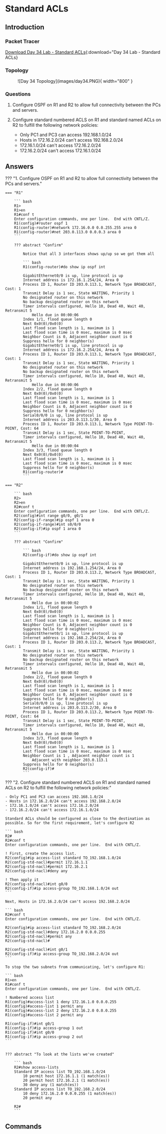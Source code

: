 # Standard ACLs

## Introduction

### Packet Tracer

[Download Day 34 Lab - Standard ACLs](/JITL/Day%2034%20Lab%20-%20Standard%20ACLs.pkt){:download="Day 34 Lab - Standard ACLs}

### Topology

<figure markdown>
  ![Day 34 Topology](images/day34.PNG){ width="800" }
  <figcaption></figcaption>
</figure>

### Questions

1. Configure OSPF on R1 and R2 to allow full connectivity between the PCs and servers.

2. Configure standard numbered ACLS on R1 and standard named ACLs on R2 to fulfill the following network policies:
    - Only PC1 and PC3 can access 192.168.1.0/24
    - Hosts in 172.16.2.0/24 can't access 192.168.2.0/24
    - 172.16.1.0/24 can't access 172.16.2.0/24
    - 172.16.2.0/24 can't access 172.16.1.0/24

## Answers


??? "1. Configure OSPF on R1 and R2 to allow full connectivity between the PCs and servers."

    === "R1"

        ``` bash
        R1>
        R1>en
        R1#conf t
        Enter configuration commands, one per line.  End with CNTL/Z.
        R1(config)#router ospf 1
        R1(config-router)#network 172.16.0.0 0.0.255.255 area 0
        R1(config-router)#net 203.0.113.0 0.0.0.3 area 0
        ```

        ??? abstract "Confirm"

            Notice that all 3 interfaces shows up/up so we got them all

            ``` bash
            R1(config-router)#do show ip ospf int

            GigabitEthernet0/0 is up, line protocol is up
            Internet address is 172.16.1.254/24, Area 0
            Process ID 1, Router ID 203.0.113.1, Network Type BROADCAST, Cost: 1
            Transmit Delay is 1 sec, State WAITING, Priority 1
            No designated router on this network
            No backup designated router on this network
            Timer intervals configured, Hello 10, Dead 40, Wait 40, Retransmit 5
                Hello due in 00:00:06
            Index 1/1, flood queue length 0
            Next 0x0(0)/0x0(0)
            Last flood scan length is 1, maximum is 1
            Last flood scan time is 0 msec, maximum is 0 msec
            Neighbor Count is 0, Adjacent neighbor count is 0
            Suppress hello for 0 neighbor(s)
            GigabitEthernet0/1 is up, line protocol is up
            Internet address is 172.16.2.254/24, Area 0
            Process ID 1, Router ID 203.0.113.1, Network Type BROADCAST, Cost: 1
            Transmit Delay is 1 sec, State WAITING, Priority 1
            No designated router on this network
            No backup designated router on this network
            Timer intervals configured, Hello 10, Dead 40, Wait 40, Retransmit 5
                Hello due in 00:00:06
            Index 2/2, flood queue length 0
            Next 0x0(0)/0x0(0)
            Last flood scan length is 1, maximum is 1
            Last flood scan time is 0 msec, maximum is 0 msec
            Neighbor Count is 0, Adjacent neighbor count is 0
            Suppress hello for 0 neighbor(s)
            Serial0/0/0 is up, line protocol is up
            Internet address is 203.0.113.1/30, Area 0
            Process ID 1, Router ID 203.0.113.1, Network Type POINT-TO-POINT, Cost: 64
            Transmit Delay is 1 sec, State POINT-TO-POINT,
            Timer intervals configured, Hello 10, Dead 40, Wait 40, Retransmit 5
                Hello due in 00:00:04
            Index 3/3, flood queue length 0
            Next 0x0(0)/0x0(0)
            Last flood scan length is 1, maximum is 1
            Last flood scan time is 0 msec, maximum is 0 msec
            Suppress hello for 0 neighbor(s)
            R1(config-router)#
            ```

    === "R2"

        ``` bash
        R2>
        R2>en
        R2#conf t
        Enter configuration commands, one per line.  End with CNTL/Z.
        R2(config)#int range g0/0, g0/1
        R2(config-if-range)#ip ospf 1 area 0
        R2(config-if-range)#int s0/0/0
        R2(config-if)#ip ospf 1 area 0
        ```

        ??? abstract "Confirm"

            ``` bash
            R2(config-if)#do show ip ospf int

            GigabitEthernet0/0 is up, line protocol is up
            Internet address is 192.168.1.254/24, Area 0
            Process ID 1, Router ID 203.0.113.2, Network Type BROADCAST, Cost: 1
            Transmit Delay is 1 sec, State WAITING, Priority 1
            No designated router on this network
            No backup designated router on this network
            Timer intervals configured, Hello 10, Dead 40, Wait 40, Retransmit 5
                Hello due in 00:00:02
            Index 1/1, flood queue length 0
            Next 0x0(0)/0x0(0)
            Last flood scan length is 1, maximum is 1
            Last flood scan time is 0 msec, maximum is 0 msec
            Neighbor Count is 0, Adjacent neighbor count is 0
            Suppress hello for 0 neighbor(s)
            GigabitEthernet0/1 is up, line protocol is up
            Internet address is 192.168.2.254/24, Area 0
            Process ID 1, Router ID 203.0.113.2, Network Type BROADCAST, Cost: 1
            Transmit Delay is 1 sec, State WAITING, Priority 1
            No designated router on this network
            No backup designated router on this network
            Timer intervals configured, Hello 10, Dead 40, Wait 40, Retransmit 5
                Hello due in 00:00:02
            Index 2/2, flood queue length 0
            Next 0x0(0)/0x0(0)
            Last flood scan length is 1, maximum is 1
            Last flood scan time is 0 msec, maximum is 0 msec
            Neighbor Count is 0, Adjacent neighbor count is 0
            Suppress hello for 0 neighbor(s)
            Serial0/0/0 is up, line protocol is up
            Internet address is 203.0.113.2/30, Area 0
            Process ID 1, Router ID 203.0.113.2, Network Type POINT-TO-POINT, Cost: 64
            Transmit Delay is 1 sec, State POINT-TO-POINT,
            Timer intervals configured, Hello 10, Dead 40, Wait 40, Retransmit 5
                Hello due in 00:00:00
            Index 3/3, flood queue length 0
            Next 0x0(0)/0x0(0)
            Last flood scan length is 1, maximum is 1
            Last flood scan time is 0 msec, maximum is 0 msec
            Neighbor Count is 1 , Adjacent neighbor count is 1
                Adjacent with neighbor 203.0.113.1
            Suppress hello for 0 neighbor(s)
            R2(config-if)#
            ```



??? "2. Configure standard numbered ACLS on R1 and standard named ACLs on R2 to fulfill the following network policies:"

    - Only PC1 and PC3 can access 192.168.1.0/24
    - Hosts in 172.16.2.0/24 can't access 192.168.2.0/24
    - 172.16.1.0/24 can't access 172.16.2.0/24
    - 172.16.2.0/24 can't access 172.16.1.0/24

    Standard ACLs should be configured as close to the destination as possible. So for the first requirement, let's configure R2

    ``` bash
    R2#
    R2#conf t
    Enter configuration commands, one per line.  End with CNTL/Z.

    ! First, create the access list. 
    R2(config)#ip access-list standard TO_192.168.1.0/24
    R2(config-std-nacl)#permit 172.16.1.1
    R2(config-std-nacl)#permit 172.16.2.1
    R2(config-std-nacl)#deny any

    ! Then apply it
    R2(config-std-nacl)#int g0/0
    R2(config-if)#ip access-group TO_192.168.1.0/24 out
    ```

    Next, Hosts in 172.16.2.0/24 can't access 192.168.2.0/24

    ``` bash
    R2#conf t
    Enter configuration commands, one per line.  End with CNTL/Z.

    R2(config)#ip access-list standard TO_192.168.2.0/24
    R2(config-std-nacl)#deny 172.16.2.0 0.0.0.255
    R2(config-std-nacl)#permit any
    R2(config-std-nacl)#

    R2(config-std-nacl)#int g0/1
    R2(config-if)#ip access-group TO_192.168.2.0/24 out
    ```

    To stop the two subnets from communicating, let's configure R1:

    ``` bash
    R1>en
    R1#conf t
    Enter configuration commands, one per line.  End with CNTL/Z.

    ! Numbered access list
    R1(config)#access-list 1 deny 172.16.1.0 0.0.0.255
    R1(config)#access-list 1 permit any
    R1(config)#access-list 2 deny 172.16.2.0 0.0.0.255
    R1(config)#access-list 2 permit any
    
    R1(config-if)#int g0/1
    R1(config-if)#ip access-group 1 out
    R1(config-if)#int g0/0
    R1(config-if)#ip access-group 2 out
    ```


    ??? abstract "To look at the lists we've created"

        ``` bash
        R2#show access-lists 
        Standard IP access list TO_192.168.1.0/24
            10 permit host 172.16.1.1 (1 match(es))
            20 permit host 172.16.2.1 (1 match(es))
            30 deny any (1 match(es))
        Standard IP access list TO_192.168.2.0/24
            10 deny 172.16.2.0 0.0.0.255 (1 match(es))
            20 permit any

        R2#
        ```

## Commands


  